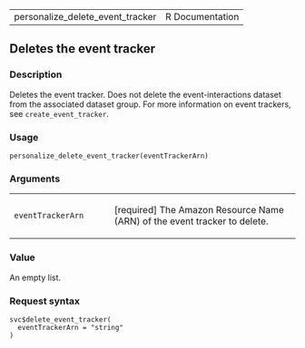 <table style="width: 100%;">
<tbody>
<tr class="odd">
<td>personalize_delete_event_tracker</td>
<td style="text-align: right;">R Documentation</td>
</tr>
</tbody>
</table>

## Deletes the event tracker

### Description

Deletes the event tracker. Does not delete the event-interactions
dataset from the associated dataset group. For more information on event
trackers, see `create_event_tracker`.

### Usage

    personalize_delete_event_tracker(eventTrackerArn)

### Arguments

<table>
<colgroup>
<col style="width: 35%" />
<col style="width: 65%" />
</colgroup>
<tbody>
<tr class="odd">
<td><code
id="personalize_delete_event_tracker_:_eventTrackerArn">eventTrackerArn</code></td>
<td><p>[required] The Amazon Resource Name (ARN) of the event tracker to
delete.</p></td>
</tr>
</tbody>
</table>

### Value

An empty list.

### Request syntax

    svc$delete_event_tracker(
      eventTrackerArn = "string"
    )
